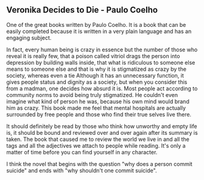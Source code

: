 ## Veronika Decides to Die - Paulo Coelho ##

One of the great books written by Paulo Coelho. It is a book that can be easily completed because it is written in a very plain language and has an engaging subject.

In fact, every human being is crazy in essence but the number of those who reveal it is really few, that a poison called vitriol drags the person into depression by building walls inside, that what is ridiculous to someone else means to someone else and that is why it is stigmatized as crazy by the society, whereas even a tie Although it has an unnecessary function, it gives people status and dignity as a society, but when you consider this from a madman, one decides how absurd it is. Most people act according to community norms to avoid being truly stigmatized. He couldn't even imagine what kind of person he was, because his own mind would brand him as crazy. This book made me feel that mental hospitals are actually surrounded by free people and those who find their true selves live there.

It should definitely be read by those who think how unworthy and empty life is, it should be bound and reviewed over and over again after its summary is taken. The book that caused me to review the world we live in and all the tags and all the adjectives we attach to people while reading. It's only a matter of time before you can find yourself in any character.

I think the novel that begins with the question "why does a person commit suicide" and ends with "why shouldn't one commit suicide".
